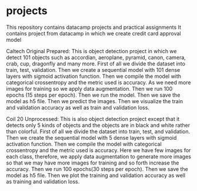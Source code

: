 # projects
This repository contains datacamp projects and practical assignments
It contains project from datacamp in which we create credit card approval model

Caltech Original Prepared: This is object detection project in which we detect 101 objects such as accordian, aeroplane, pyramid, canon, camera, crab, cup, dragonfly and many more. First of all we divide the dataset into train, test, validation. Then we create a sequential model with 101 dense layers with sigmoid activation function. Then we compile the model with categorical crossentropy and the metric used is accuracy. As we need more images for training so we apply data augmentation. Then we run 100 epochs (15 steps per epoch). Then we run the model. Then we save the model as h5 file. Then we predict the images. Then we visualize the train and validation accuracy as well as train and validation loss.

Coil 20 Unprocessed: This is also object detection project except that it detects only 5 kinds of objects and the objects are in black and white rather than colorful. First of all we divide the dataset into train, test, and validation. Then we create the sequential model with 5 dense layers with sigmoid activation function. Then we compile the model with categorical crossentropy and the metric used is accuracy. Here we have few images for each class, therefore, we apply data augmentation to generate more images so that we may have more images for training and so forth increase the accuracy.  Then we run 100 epochs(30 steps per epoch). Then we save the model as h5 file. Then we plot the training and validation accuracy as well as training and validation loss. 

